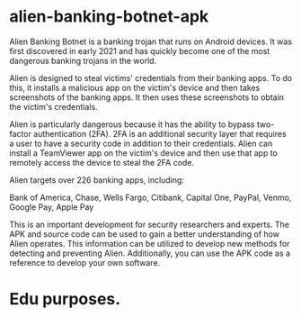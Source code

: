 # alien-banking-botnet-apk

Alien Banking Botnet is a banking trojan that runs on Android devices. It was first discovered in early 2021 and has quickly become one of the most dangerous banking trojans in the world.

Alien is designed to steal victims' credentials from their banking apps. To do this, it installs a malicious app on the victim's device and then takes screenshots of the banking apps. It then uses these screenshots to obtain the victim's credentials.

Alien is particularly dangerous because it has the ability to bypass two-factor authentication (2FA). 2FA is an additional security layer that requires a user to have a security code in addition to their credentials. Alien can install a TeamViewer app on the victim's device and then use that app to remotely access the device to steal the 2FA code.

Alien targets over 226 banking apps, including:

Bank of America,
Chase,
Wells Fargo,
Citibank,
Capital One,
PayPal,
Venmo,
Google Pay,
Apple Pay

This is an important development for security researchers and experts. The APK and source code can be used to gain a better understanding of how Alien operates. This information can be utilized to develop new methods for detecting and preventing Alien. Additionally, you can use the APK code as a reference to develop your own software.

# Edu purposes.
